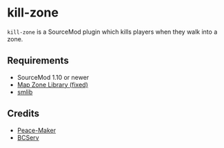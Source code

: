 # kill-zone
`kill-zone` is a SourceMod plugin which kills players when they walk into a zone.

## Requirements
- SourceMod 1.10 or newer
- [Map Zone Library (fixed)](https://github.com/heapyxyz/mzl-fixed)
- [smlib](https://github.com/bcserv/smlib)

## Credits
- [Peace-Maker](https://github.com/peace-maker)
- [BCServ](https://github.com/bcserv)
